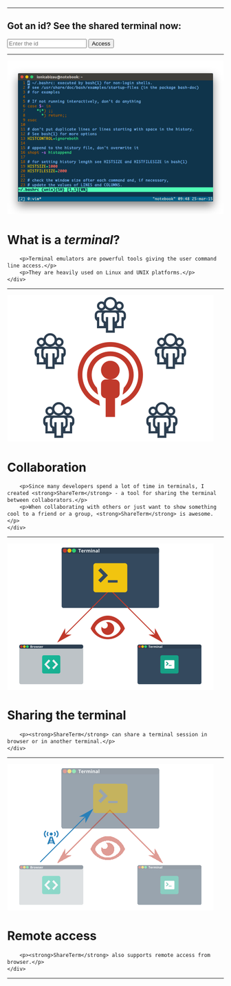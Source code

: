 <hr>
<div class="text-center provide-ip">
<h2>Got an id? See the shared terminal now:</h2>
<form action="/term" method="get">
<input type="text" name="id" class="form-elm" placeholder="Enter the id">
<button type="submit" class="btn bg-black">Access</button>
</form>
</div>
<hr>
<div class="section">
    <img src="images/1.png" class="pull-left">
    <div class="description">
         <h1>What is a <em>terminal</em>?</h1>

        <p>Terminal emulators are powerful tools giving the user command line access.</p>
        <p>They are heavily used on Linux and UNIX platforms.</p>
    </div>
</div>
<hr>
<div class="section">
    <img src="images/2.png" class="pull-right">
    <div class="description">
         <h1>Collaboration</h1>

        <p>Since many developers spend a lot of time in terminals, I created <strong>ShareTerm</strong> - a tool for sharing the terminal between collaborators.</p>
        <p>When collaborating with others or just want to show something cool to a friend or a group, <strong>ShareTerm</strong> is awesome.</p>
    </div>
</div>
<hr>
<div class="section">
    <img src="images/3.png" class="pull-left">
    <div class="description">
         <h1>Sharing the terminal</h1>

        <p><strong>ShareTerm</strong> can share a terminal session in browser or in another terminal.</p>
    </div>
</div>
<hr>
<div class="section">
    <img src="images/4.png" class="pull-right">
    <div class="description">
         <h1>Remote access</h1>

        <p><strong>ShareTerm</strong> also supports remote access from browser.</p>
    </div>
</div>
<hr>
